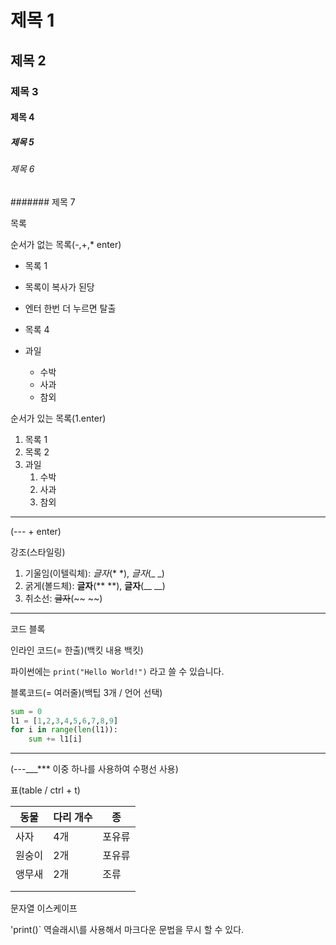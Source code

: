 # 제목 1

## 제목 2

### 제목 3

#### 제목 4

##### 제목 5

###### 제목 6

####### 제목 7



목록

순서가 없는 목록(-,+,* enter)

- 목록 1
- 목록이 복사가 된당
- 엔터 한번 더 누르면 탈출

- 목록 4
- 과일
  - 수박
  - 사과
  - 참외

순서가 있는 목록(1.enter)

1. 목록 1
2. 목록 2
3. 과일
   1. 수박
   2. 사과
   3. 참외



---

(--- + enter)

강조(스타일링)

1. 기울임(이텔릭체): *글자*(* *), _글자_(_ _)
2. 굵게(볼드체): **글자**(** **), __글자__(__ __)
3. 취소선: ~~글자~~(~~ ~~)

---

코드 블록

인라인 코드(= 한출)(백킷 내용 백킷)

파이썬에는 `print("Hello World!")` 라고 쓸 수 있습니다.

블록코드(= 여러줄)(백팁 3개 / 언어 선택)

```python
sum = 0
l1 = [1,2,3,4,5,6,7,8,9]
for i in range(len(l1)):
	sum += l1[i]
```

___

(---___*** 이중 하나를 사용하여 수평선 사용)

표(table / ctrl + t)

| 동물   | 다리 개수 | 종     |
| ------ | --------- | ------ |
| 사자   | 4개       | 포유류 |
| 원숭이 | 2개       | 포유류 |
| 앵무새 | 2개       | 조류   |
|        |           |        |
|        |           |        |

문자열 이스케이프

\'print()` 역슬래시\를 사용해서 마크다운 문법을 무시 할 수 있다.



